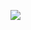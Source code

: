 <a href="../sculptures.html"><img src="http://firedpot.com/images/sculptures/20110518-eikus13c5h9t29nx1pfupasimu.jpg" /></a>
